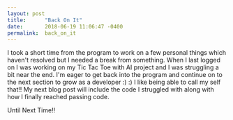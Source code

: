 ```yaml
---
layout: post
title:      "Back On It"
date:       2018-06-19 11:06:47 -0400
permalink:  back_on_it
---
```



I took a short time from the program to work on a few personal things which haven't resolved but I needed a break from something.  When I last logged on I was working on my Tic Tac Toe with AI project and I was struggling a bit near the end.  I'm eager to get back into the program and continue on to the next section to grow as a developer :) :)  I like being able to call my self that!! My next blog post will include the code I struggled with along with how I finally reached passing code.  

Until Next Time!!


